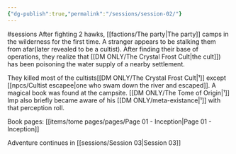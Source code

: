 ```yaml
---
{"dg-publish":true,"permalink":"/sessions/session-02/"}
---
```


#sessions
After fighting 2 hawks, [[factions/The party\|The party]] camps in the wilderness for the first time. A stranger appears to be stalking them from afar(later revealed to be a cultist).
After finding their base of operations, they realize that [[DM ONLY/The Crystal Frost Cult\|the cult]]) has been poisoning the water supply of a nearby settlement.

They killed most of the cultists[[DM ONLY/The Crystal Frost Cult\|¹]] except [[npcs/Cultist escapee\|one who swam down the river and escaped]].
A magical book was found at the campsite. [[DM ONLY/The Tome of Origin\|¹]]
Imp also briefly became aware of his [[DM ONLY/meta-existance\|¹]] with that perception roll.

Book pages: [[items/tome pages/pages/Page 01 - Inception\|Page 01 - Inception]]


Adventure continues in [[sessions/Session 03\|Session 03]]